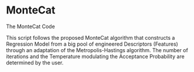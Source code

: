 # MonteCat
The MonteCat Code

This script follows the proposed MonteCat algorithm that constructs a Regression Model from a big pool of engineered Descriptors (Features) through an adaptation of the Metropolis-Hastings algorithm. The number of iterations and the Temperature modulating the Acceptance Probability are determined by the user.
